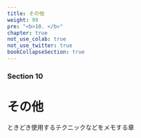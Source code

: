 ```yaml
---
title: その他
weight: 99
pre: "<b>10. </b>"
chapter: true
not_use_colab: true
not_use_twitter: true
bookCollapseSection: true
---
```


### Section 10

# その他

ときどき使用するテクニックなどをメモする章
